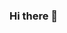 ### Hi there 👋

<!--
**ChristopherDalziel/ChristopherDalziel** is a ✨ _special_ ✨ repository because its `README.md` (this file) appears on your GitHub profile.

![Chris's github stats](https://github-readme-stats.vercel.app/api?username=ChristopherDalziel)

Here are some ideas to get you started:

- 🔭 I’m currently working on ...
- 🌱 I’m currently learning ...
- 👯 I’m looking to collaborate on ...
- 🤔 I’m looking for help with ...
- 💬 Ask me about ...
- 📫 How to reach me: ...
- 😄 Pronouns: ...
- ⚡ Fun fact: ...
-->
